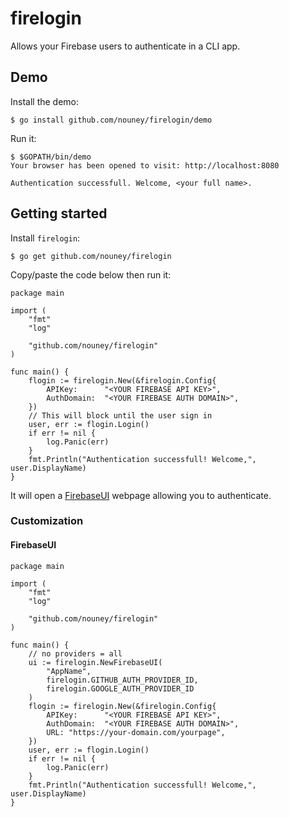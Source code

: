 # firelogin

Allows your Firebase users to authenticate in a CLI app.

## Demo

Install the demo:
```shell
$ go install github.com/nouney/firelogin/demo
```

Run it:
```shell
$ $GOPATH/bin/demo
Your browser has been opened to visit: http://localhost:8080

Authentication successfull. Welcome, <your full name>.
```

## Getting started

Install `firelogin`:
```shell
$ go get github.com/nouney/firelogin
```

Copy/paste the code below then run it:

```golang
package main

import (
	"fmt"
	"log"

	"github.com/nouney/firelogin"
)

func main() {
	flogin := firelogin.New(&firelogin.Config{
		APIKey:      "<YOUR FIREBASE API KEY>",
		AuthDomain:  "<YOUR FIREBASE AUTH DOMAIN>",
	})
	// This will block until the user sign in
	user, err := flogin.Login()
	if err != nil {
		log.Panic(err)
	}
	fmt.Println("Authentication successfull! Welcome,", user.DisplayName)
}
```

It will open a [FirebaseUI](https://github.com/firebase/firebaseui-web) webpage allowing you to authenticate.

### Customization

#### FirebaseUI

```golang
package main

import (
	"fmt"
	"log"

	"github.com/nouney/firelogin"
)

func main() {
    // no providers = all
	ui := firelogin.NewFirebaseUI(
		"AppName", 
		firelogin.GITHUB_AUTH_PROVIDER_ID, 
		firelogin.GOOGLE_AUTH_PROVIDER_ID
	)
	flogin := firelogin.New(&firelogin.Config{
		APIKey:      "<YOUR FIREBASE API KEY>",
		AuthDomain:  "<YOUR FIREBASE AUTH DOMAIN>",
		URL: "https://your-domain.com/yourpage",
	})
	user, err := flogin.Login()
	if err != nil {
		log.Panic(err)
	}
	fmt.Println("Authentication successfull! Welcome,", user.DisplayName)
}
```